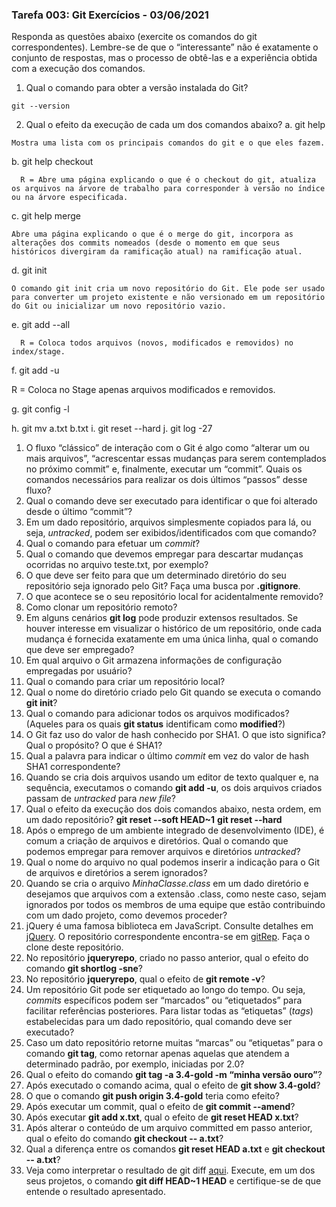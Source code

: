 ### Tarefa 003: Git Exercícios - 03/06/2021

Responda as questões abaixo (exercite os comandos do git correspondentes). Lembre-se de que o “interessante” não é exatamente o conjunto de respostas, mas o processo de obtê-las e a experiência obtida com a execução dos comandos.

1. Qual o comando para obter a versão instalada do Git?
```
git --version
```
2. Qual o efeito da execução de cada um dos comandos abaixo?
  a. git help
```
Mostra uma lista com os principais comandos do git e o que eles fazem.
```
  b. git help checkout

```
  R = Abre uma página explicando o que é o checkout do git, atualiza os arquivos na árvore de trabalho para corresponder à versão no índice ou na árvore especificada.
```
  c. git help merge
```
Abre uma página explicando o que é o merge do git, incorpora as alterações dos commits nomeados (desde o momento em que seus históricos divergiram da ramificação atual) na ramificação atual.
```
  d. git init
```
O comando git init cria um novo repositório do Git. Ele pode ser usado para converter um projeto existente e não versionado em um repositório do Git ou inicializar um novo repositório vazio.
```
  e. git add --all
```
  R = Coloca todos arquivos (novos, modificados e removidos) no index/stage.
```
  f. git add -u

  R = Coloca no Stage apenas arquivos modificados e removidos.

  g. git config -l

  h. git mv a.txt b.txt
  i. git reset --hard
  j. git log -27

1. O fluxo “clássico” de interação com o Git é algo como “alterar um ou mais arquivos”, “acrescentar essas mudanças para serem contemplados no próximo commit” e, finalmente, executar um “commit”. Quais os comandos necessários para realizar os dois últimos “passos” desse fluxo?
2. Qual o comando deve ser executado para identificar o que foi alterado desde o último “commit”?
3. Em um dado repositório, arquivos simplesmente copiados para lá, ou seja, _untracked_, podem ser exibidos/identificados com que comando?
4. Qual o comando para efetuar um _commit_?
5. Qual o comando que devemos empregar para descartar mudanças ocorridas no arquivo teste.txt, por exemplo?
6. O que deve ser feito para que um determinado diretório do seu repositório seja ignorado pelo Git? Faça uma busca por **.gitignore**.
7. O que acontece se o seu repositório local for acidentalmente removido?
8.  Como clonar um repositório remoto?
9.  Em alguns cenários **git log** pode produzir extensos resultados. Se houver interesse em visualizar o histórico de um repositório, onde cada mudança é fornecida exatamente em uma única linha, qual o comando que deve ser empregado?
10. Em qual arquivo o Git armazena informações de configuração empregadas por usuário?
11. Qual o comando para criar um repositório local?
12. Qual o nome do diretório criado pelo Git quando se executa o comando **git init**?
13. Qual o comando para adicionar todos os arquivos modificados? (Aqueles para os quais **git status** identificam como **modified**?)
14. O Git faz uso do valor de hash conhecido por SHA1. O que isto significa? Qual o propósito? O que é SHA1?
15. Qual a palavra para indicar o último _commit_ em vez do valor de hash SHA1 correspondente?
16. Quando se cria dois arquivos usando um editor de texto qualquer e, na sequência, executamos o comando **git add -u**, os dois arquivos criados passam de _untracked_ para _new file_?
17. Qual o efeito da execução dos dois comandos abaixo, nesta ordem, em um dado repositório?
**git reset --soft HEAD~1**
**git reset --hard**
20. Após o emprego de um ambiente integrado de desenvolvimento (IDE), é comum a criação de arquivos e diretórios. Qual o comando que podemos empregar para remover arquivos e diretórios _untracked_?
21. Qual o nome do arquivo no qual podemos inserir a indicação para o Git de arquivos e diretórios a serem ignorados?
22. Quando se cria o arquivo _MinhaClasse.class_ em um dado diretório e desejamos que arquivos com a extensão .class, como neste caso, sejam ignorados por todos os membros de uma equipe que estão contribuindo com um dado projeto, como devemos proceder?
23. jQuery é uma famosa biblioteca em JavaScript. Consulte detalhes em [jQuery](http://jquery.com). O repositório correspondente encontra-se em [gitRep](https://github.com/jquery/jquery.git). Faça o clone deste repositório.
24. No repositório **jqueryrepo**, criado no passo anterior, qual o efeito do comando
**git shortlog -sne**?
25. No repositório **jqueryrepo**, qual o efeito de **git remote -v**?
26. Um repositório Git pode ser etiquetado ao longo do tempo. Ou seja, _commits_ específicos podem ser “marcados” ou “etiquetados” para facilitar referências posteriores. Para listar todas as “etiquetas” (_tags_) estabelecidas para um dado repositório, qual comando deve ser executado?
27. Caso um dato repositório retorne muitas “marcas” ou “etiquetas” para o comando **git tag**, como retornar apenas aquelas que atendem a determinado padrão, por exemplo, iniciadas por 2.0?
28. Qual o efeito do comando **git tag -a 3.4-gold -m “minha versão ouro”**?
29. Após executado o comando acima, qual o efeito de **git show 3.4-gold**?
30. O que o comando **git push origin 3.4-gold** teria como efeito?
31. Após executar um commit, qual o efeito de **git commit --amend**?
32. Após executar **git add x.txt**, qual o efeito de **git reset HEAD x.txt**?
33. Após alterar o conteúdo de um arquivo committed em passo anterior, qual o efeito do comando **git checkout -- a.txt**?
34. Qual a diferença entre os comandos **git reset HEAD a.txt** e **git checkout -- a.txt**?
35. Veja como interpretar o resultado de git diff [aqui](https://medium.com/therobinkim/how-to-read-a-git-diff-6c87a9dc47c5). Execute, em um dos seus projetos, o comando **git diff HEAD~1 HEAD** e certifique-se de que entende o resultado apresentado.

</DIV/>
